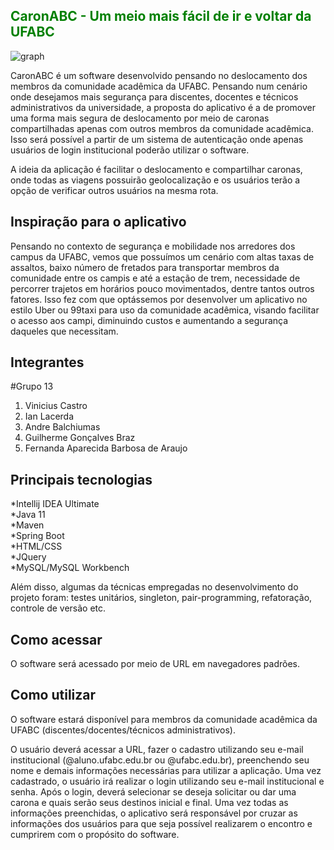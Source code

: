  <h2 style="color: green">CaronABC - Um meio mais fácil de ir e voltar  da UFABC</h2>

![graph](https://lh3.googleusercontent.com/nFTZh-86Bv8GkfzJj7KOvWXWR1eZeaND9U8NAhF1yoDUIpb_8YqXmq2PL0zfbMaOnqZCeaP8HHcQJ2yxL5iRgtBiouMozb8Xv9tuGtNx5FQ0s2yLmgjP08Gx4BMLuCX1PHSEZN1B7IV8VorIqfX9ICdeE75qoqPntdc7kgl52AujtH7Q3UDZUpmOPJ8KLpMMZt3zNdMvHQ0RRgIFkWjU_B5mROQ0oYKGqsA7Qa7rPnOq24ErOt66-mH5ZREygmdszpDwsGPhkzaXywswFRkHNeEpWCkN9vzPqvBCHHPjKz1vU8lYR8LS-4pzpm6gg4i1s-Hv6ilAQ--vUEQ39Sg-MLU88H-sUjrFgb4LIiYeIhSrVM3vUOVLVOz6JVSSxeRxoXn-0IzQv8thRccS-fVanzwRm2m1YNRyj5kC5yZ8zPFApyRr9hYDw4lrw5Xyz9GvZYq8NQPV7fb0dqvWJE1GU96JyiNv7yikvKIAR04VTnWXACdRplJg7n7KXPGhnGgeUxURxXSCgEcSyLyMXYjh5_nGy2rXY1YA4U6QFffOC-QLx7RXBj64lNHESJlxxV0Z2Bo6PikS70vc3MsjdgoaGjA05VKLlEu3T2udORJK2qB12O9UJp8OYLWFQ3YgcKxgaaSKH1HRILatsErJMGSeQd4q5IeIwRNgNNGyzIZVslNpzE6b8UNcIlCo07-506zwH2MTAsearNW1SyVgySOBUwT1HY1-CvwqfWbrSvqKIv70ewU13QHntp7GM_ub=w479-h270-no?authuser=0)

CaronABC é um software desenvolvido pensando no deslocamento dos membros da comunidade acadêmica da UFABC. Pensando num cenário onde desejamos mais segurança para discentes, docentes e técnicos administrativos da universidade, a proposta do aplicativo é a de promover uma forma mais segura de deslocamento por meio de caronas compartilhadas apenas com outros membros da comunidade acadêmica. Isso será possível a partir de um sistema de autenticação onde apenas usuários de login institucional poderão utilizar o software.

A ideia da aplicação é facilitar o deslocamento e compartilhar caronas, onde todas as viagens possuirão geolocalização e os usuários terão a opção de verificar outros usuários na mesma rota.


<h2>Inspiração para o aplicativo</h2>

Pensando no contexto de segurança e mobilidade nos arredores dos campus da UFABC, vemos que possuímos um cenário com altas taxas de assaltos, baixo número de fretados para transportar membros da comunidade entre os campis e até a estação de trem, necessidade de percorrer trajetos em horários pouco movimentados, dentre tantos outros fatores. Isso fez com que optássemos por desenvolver um aplicativo no estilo Uber ou 99taxi para uso da comunidade acadêmica, visando facilitar o acesso aos campi, diminuindo custos e aumentando a segurança daqueles que necessitam.

<h2>Integrantes</h2>

#Grupo 13
1. Vinicius Castro
1. Ian Lacerda
1. Andre Balchiumas
1. Guilherme Gonçalves Braz
1. Fernanda Aparecida Barbosa de Araujo

<h2>Principais tecnologias</h2>

*Intellij IDEA Ultimate\
*Java 11\
*Maven\
*Spring Boot\
*HTML/CSS\
*JQuery\
*MySQL/MySQL Workbench

Além disso, algumas da técnicas empregadas no desenvolvimento do projeto foram: testes unitários, singleton, pair-programming, refatoração, controle de versão etc.

<h2>Como acessar</h2>

O software será acessado por meio de URL em navegadores padrões.

<h2>Como utilizar</h2>

O software estará disponível para membros da comunidade acadêmica da UFABC (discentes/docentes/técnicos administrativos). 

O usuário deverá acessar a URL, fazer o cadastro utilizando seu e-mail institucional (@aluno.ufabc.edu.br ou @ufabc.edu.br), preenchendo seu nome e demais informações necessárias para utilizar a aplicação. 
Uma vez cadastrado, o usuário irá realizar o login utilizando seu e-mail institucional e senha. Após o login, deverá selecionar se deseja solicitar ou dar uma carona e quais serão seus destinos inicial e final. 
Uma vez todas as informações preenchidas, o aplicativo será responsável por cruzar as informações dos usuários para que seja possível realizarem o encontro e cumprirem com o propósito do software.

